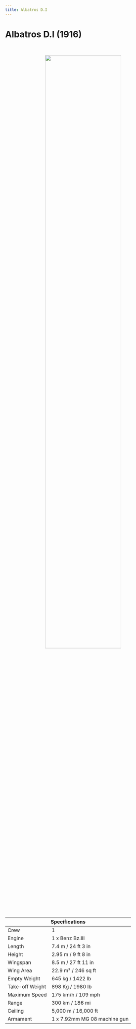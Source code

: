 ```yaml
---
title: Albatros D.I
---
```


<h1 class="center-header">Albatros D.I (1916)</h1>

<br>

<p align="center">
  <img src="../images/albatros_di.jpg" width="70%">
</p>

<br>

<table class="table_component">
  <thead>
    <tr>
      <th colspan="2" class="header">Specifications</th>
    </tr>
  </thead>
  <tbody>
    <tr>
      <td>Crew</td>
      <td>1</td>
    </tr>
    <tr>
      <td>Engine</td>
      <td>1 x Benz Bz.III</td>
    </tr>
    <tr>
      <td>Length</td>
      <td>7.4 m / 24 ft 3 in</td>
    </tr>
    <tr>
      <td>Height</td>
      <td>2.95 m / 9 ft 8 in</td>
    </tr>
    <tr>
      <td>Wingspan</td>
      <td>8.5 m / 27 ft 11 in</td>
    </tr>
    <tr>
      <td>Wing Area</td>
      <td>22.9 m² / 246 sq ft</td>
    </tr>
    <tr>
      <td>Empty Weight</td>
      <td>645 kg / 1422 lb</td>
    </tr>
    <tr>
      <td>Take-off Weight</td>
      <td>898 Kg / 1980 lb</td>
    </tr>
    <tr>
      <td>Maximum Speed</td>
      <td>175 km/h / 109 mph</td>
    </tr>
    <tr>
      <td>Range</td>
      <td>300 km / 186 mi</td>
    </tr>
    <tr>
      <td>Ceiling</td>
      <td>5,000 m / 16,000 ft</td>
    </tr>
    <tr>
      <td>Armament</td>
      <td>1 x 7.92mm MG 08 machine gun</td>
    </tr>
  </tbody>
</table>

<br>